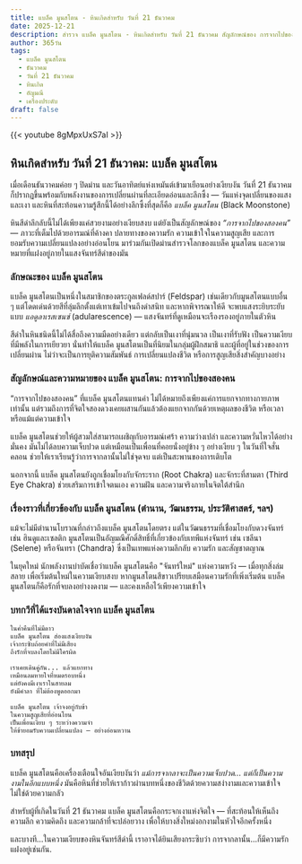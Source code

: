 ```yaml
---
title: แบล็ค มูนสโตน - หินเกิดสำหรับ วันที่ 21 ธันวาคม
date: 2025-12-21
description: สำรวจ แบล็ค มูนสโตน - หินเกิดสำหรับ วันที่ 21 ธันวาคม สัญลักษณ์ของ การจากไปของสองคน มาเรียนรู้ความหมายลึกซึ้งของหินพิเศษนี้
author: 365วัน
tags:
  - แบล็ค มูนสโตน
  - ธันวาคม
  - วันที่ 21 ธันวาคม
  - หินเกิด
  - อัญมณี
  - เครื่องประดับ
draft: false
---
```


{{< youtube 8gMpxUxS7aI >}}

## หินเกิดสำหรับ วันที่ 21 ธันวาคม: แบล็ค มูนสโตน

เมื่อเดือนธันวาคมค่อย ๆ ปิดม่าน และวันอาทิตย์แห่งเหมันต์เข้ามาเยือนอย่างเงียบงัน วันที่ 21 ธันวาคมก็ปรากฏขึ้นพร้อมกับพลังงานของการเปลี่ยนผ่านที่ละเอียดอ่อนและลึกซึ้ง — วันแห่งจุดเปลี่ยนของแสงและเงา และหินที่สะท้อนความรู้สึกนี้ได้อย่างลึกซึ้งที่สุดก็คือ _แบล็ค มูนสโตน_ (Black Moonstone)

หินสีดำลึกลับนี้ไม่ได้เพียงแค่สวยงามอย่างเงียบสงบ แต่ยังเป็นสัญลักษณ์ของ _“การจากไปของสองคน”_ — ภาวะที่เต็มไปด้วยอารมณ์ที่ค้างคา ปลายทางของความรัก ความเข้าใจในความสูญเสีย และการยอมรับความเปลี่ยนแปลงอย่างอ่อนโยน มาร่วมกันเปิดม่านสำรวจโลกของแบล็ค มูนสโตน และความหมายที่แฝงอยู่ภายในแสงจันทร์สีดำของมัน

### ลักษณะของ แบล็ค มูนสโตน

แบล็ค มูนสโตนเป็นหนึ่งในสมาชิกของตระกูลเฟลด์สปาร์ (Feldspar) เช่นเดียวกับมูนสโตนแบบอื่น ๆ แต่โดดเด่นด้วยสีที่ลุ่มลึกตั้งแต่เทาเข้มไปจนถึงดำสนิท และหากพิจารณาให้ดี จะพบแสงระยิบระยับแบบ _แอดูลาเรสเซนซ์_ (adularescence) — แสงจันทร์ที่ดูเหมือนจะเรืองรองอยู่ภายในตัวหิน

สีดำในหินชนิดนี้ไม่ได้สื่อถึงความมืดอย่างเดียว แต่กลับเป็นเงาที่นุ่มนวล เป็นเงาที่รับฟัง เป็นความเงียบที่มีพลังในการเยียวยา นั่นทำให้แบล็ค มูนสโตนเป็นที่นิยมในกลุ่มผู้ฝึกสมาธิ และผู้ที่อยู่ในช่วงของการเปลี่ยนผ่าน ไม่ว่าจะเป็นการยุติความสัมพันธ์ การเปลี่ยนแปลงชีวิต หรือการสูญเสียสิ่งสำคัญบางอย่าง

### สัญลักษณ์และความหมายของ แบล็ค มูนสโตน: การจากไปของสองคน

“การจากไปของสองคน” ที่แบล็ค มูนสโตนแทนค่า ไม่ได้หมายถึงเพียงแค่การแยกจากทางกายภาพเท่านั้น แต่รวมถึงการที่จิตใจสองดวงเคยผสานกันแล้วต้องแยกจากกันด้วยเหตุผลของชีวิต หรือเวลา หรือแม้แต่ความเข้าใจ

แบล็ค มูนสโตนช่วยให้ผู้สวมใส่สามารถเผชิญกับอารมณ์เศร้า ความว่างเปล่า และความหวั่นไหวได้อย่างมั่นคง มันไม่ได้ลบความเจ็บปวด แต่เหมือนเป็นเพื่อนที่คอยนั่งอยู่ข้าง ๆ อย่างเงียบ ๆ ในวันที่ใจสั่นคลอน ช่วยให้เราเรียนรู้ว่าการจากลานั้นไม่ใช่จุดจบ แต่เป็นสะพานของการเติบโต

นอกจากนี้ แบล็ค มูนสโตนยังถูกเชื่อมโยงกับจักระราก (Root Chakra) และจักระที่สามตา (Third Eye Chakra) ช่วยเสริมการเข้าใจตนเอง ความฝัน และความจริงภายในจิตใต้สำนึก

### เรื่องราวที่เกี่ยวข้องกับ แบล็ค มูนสโตน (ตำนาน, วัฒนธรรม, ประวัติศาสตร์, ฯลฯ)

แม้จะไม่มีตำนานโบราณที่กล่าวถึงแบล็ค มูนสโตนโดยตรง แต่ในวัฒนธรรมที่เชื่อมโยงกับดวงจันทร์ เช่น ฮินดูและเซลติก มูนสโตนเป็นอัญมณีศักดิ์สิทธิ์ที่เกี่ยวข้องกับเทพีแห่งจันทร์ เช่น เซลีนา (Selene) หรือจันทรา (Chandra) ซึ่งเป็นเทพแห่งความลึกลับ ความรัก และสัญชาตญาณ

ในยุคใหม่ นักพลังงานบำบัดเชื่อว่าแบล็ค มูนสโตนคือ "จันทร์ใหม่" แห่งความหวัง — เมื่อทุกสิ่งล่มสลาย เพื่อเริ่มต้นใหม่ในความเงียบสงบ หากมูนสโตนสีขาวเปรียบเสมือนความรักที่เพิ่งเริ่มต้น แบล็ค มูนสโตนก็คือรักที่จบลงอย่างงดงาม — และคงเหลือไว้เพียงความเข้าใจ

### บทกวีที่ได้แรงบันดาลใจจาก แบล็ค มูนสโตน

```
ในค่ำคืนที่ไม่มีดาว
แบล็ค มูนสโตน ส่องแสงเงียบงัน
เจ้ากระซิบถ้อยคำที่ไม่มีเสียง
ถึงรักที่จบลงโดยไม่มีใครผิด

เราเคยเดินคู่กัน... แล้วแยกทาง
เหมือนลมหายใจที่หมดรอบหนึ่ง
แต่ยังคงมีเงาเราในสายลม
ยังมีคำลา ที่ไม่ต้องพูดออกมา

แบล็ค มูนสโตน เจ้าจงอยู่กับข้า
ในความสูญเสียที่อ่อนโยน
เป็นเพื่อนเงียบ ๆ ระหว่างความจำ
ให้ข้ายอมรับความเปลี่ยนแปลง — อย่างอ่อนหวาน
```

### บทสรุป

แบล็ค มูนสโตนคือเครื่องเตือนใจอันเงียบงันว่า _แม้การจากลาจะเป็นความเจ็บปวด... แต่ก็เป็นความงามในอีกแบบหนึ่ง_ มันคือหินที่ช่วยให้เราก้าวผ่านบทหนึ่งของชีวิตด้วยความสง่างามและความเข้าใจ ไม่ใช่ด้วยความกลัว

สำหรับผู้ที่เกิดในวันที่ 21 ธันวาคม แบล็ค มูนสโตนคือกระจกเงาแห่งจิตใจ — ที่สะท้อนให้เห็นถึงความลึก ความคิดถึง และความกล้าที่จะปล่อยวาง เพื่อให้บางสิ่งใหม่งอกงามในหัวใจอีกครั้งหนึ่ง

และบางที...ในความเงียบของหินจันทร์สีดำนี้ เราอาจได้ยินเสียงกระซิบว่า การจากลานั้น...ก็มีความรักแฝงอยู่เช่นกัน.